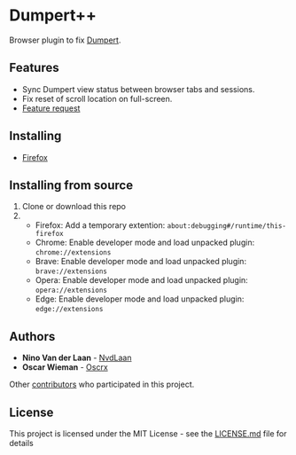 # Dumpert++

Browser plugin to fix [Dumpert](https://dumpert.nl).

## Features

* Sync Dumpert view status between browser tabs and sessions.
* Fix reset of scroll location on full-screen.
* [Feature request](https://github.com/bierteam/dumpertPlusPlus/issues/new)

## Installing

* [Firefox](https://addons.mozilla.org/nl/firefox/addon/dumpert/)

## Installing from source

1. Clone or download this repo
2. 
   * Firefox: Add a temporary extention: ```about:debugging#/runtime/this-firefox```
   * Chrome: Enable developer mode and load unpacked plugin: ```chrome://extensions```
   * Brave: Enable developer mode and load unpacked plugin: ```brave://extensions```
   * Opera: Enable developer mode and load unpacked plugin: ```opera://extensions```
   * Edge: Enable developer mode and load unpacked plugin: ```edge://extensions```

## Authors

* **Nino Van der Laan** - [NvdLaan](https://github.com/NvdLaan)
* **Oscar Wieman** - [Oscrx](https://github.com/oscrx)

Other [contributors](https://github.com/bierteam/dumpertPlusPlus/contributors) who participated in this project.

## License

This project is licensed under the MIT License - see the [LICENSE.md](LICENSE.md) file for details
